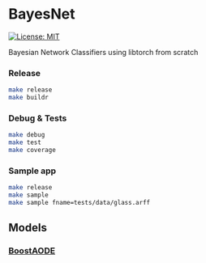 # BayesNet

[![License: MIT](https://img.shields.io/badge/License-MIT-yellow.svg)](https://opensource.org/licenses/MIT)

Bayesian Network Classifiers using libtorch from scratch

### Release

```bash
make release
make buildr
```

### Debug & Tests

```bash
make debug
make test
make coverage
```

### Sample app

```bash
make release
make sample
make sample fname=tests/data/glass.arff
```

## Models

### [BoostAODE](docs/BoostAODE.md)
